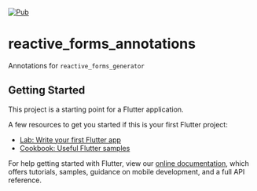 [![Pub](https://img.shields.io/pub/v/reactive_forms_annotations)](https://pub.dev/packages/reactive_forms_annotations)

# reactive_forms_annotations

Annotations for `reactive_forms_generator`

## Getting Started

This project is a starting point for a Flutter application.

A few resources to get you started if this is your first Flutter project:

- [Lab: Write your first Flutter app](https://flutter.dev/docs/get-started/codelab)
- [Cookbook: Useful Flutter samples](https://flutter.dev/docs/cookbook)

For help getting started with Flutter, view our
[online documentation](https://flutter.dev/docs), which offers tutorials,
samples, guidance on mobile development, and a full API reference.
